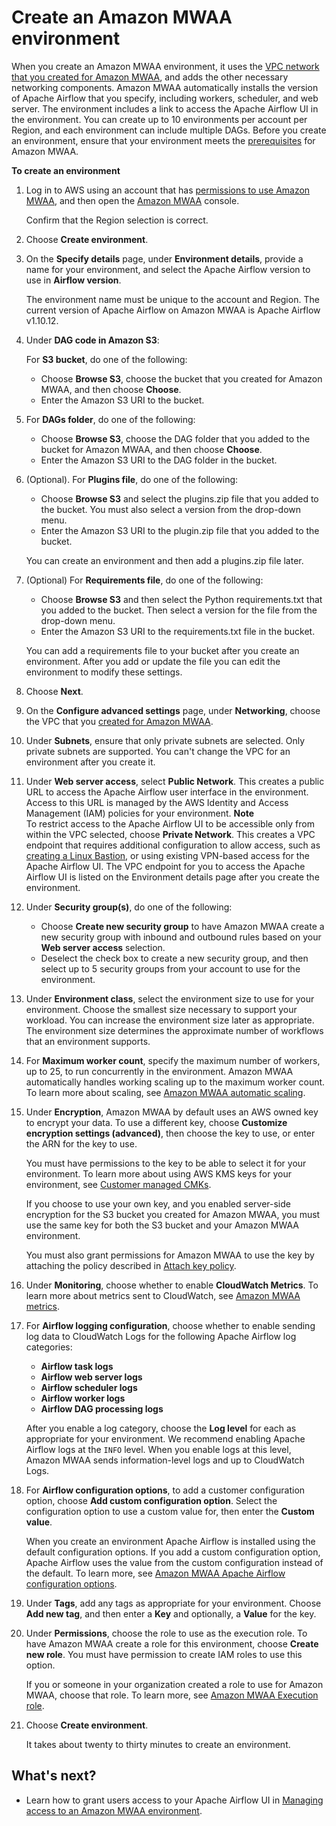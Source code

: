 # Create an Amazon MWAA environment<a name="create-environment"></a>

When you create an Amazon MWAA environment, it uses the [VPC network that you created for Amazon MWAA](vpc-create.md), and adds the other necessary networking components\. Amazon MWAA automatically installs the version of Apache Airflow that you specify, including workers, scheduler, and web server\. The environment includes a link to access the Apache Airflow UI in the environment\. You can create up to 10 environments per account per Region, and each environment can include multiple DAGs\. Before you create an environment, ensure that your environment meets the [prerequisites](get-started.md#prerequisites) for Amazon MWAA\.

**To create an environment**

1. Log in to AWS using an account that has [permissions to use Amazon MWAA](manage-access.md), and then open the [Amazon MWAA](https://console.aws.amazon.com/mwaa/home/) console\.

   Confirm that the Region selection is correct\.

1. Choose **Create environment**\.

1. On the **Specify details** page, under **Environment details**, provide a name for your environment, and select the Apache Airflow version to use in **Airflow version**\.

   The environment name must be unique to the account and Region\. The current version of Apache Airflow on Amazon MWAA is Apache Airflow v1\.10\.12\.

1. Under **DAG code in Amazon S3**:

   For **S3 bucket**, do one of the following:
   + Choose **Browse S3**, choose the bucket that you created for Amazon MWAA, and then choose **Choose**\.
   + Enter the Amazon S3 URI to the bucket\.

1. For **DAGs folder**, do one of the following:
   + Choose **Browse S3**, choose the DAG folder that you added to the bucket for Amazon MWAA, and then choose **Choose**\.
   + Enter the Amazon S3 URI to the DAG folder in the bucket\.

1. \(Optional\)\. For **Plugins file**, do one of the following:
   + Choose **Browse S3** and select the plugins\.zip file that you added to the bucket\. You must also select a version from the drop\-down menu\.
   + Enter the Amazon S3 URI to the plugin\.zip file that you added to the bucket\.

   You can create an environment and then add a plugins\.zip file later\.

1. \(Optional\) For **Requirements file**, do one of the following:
   + Choose **Browse S3** and then select the Python requirements\.txt that you added to the bucket\. Then select a version for the file from the drop\-down menu\.
   + Enter the Amazon S3 URI to the requirements\.txt file in the bucket\.

   You can add a requirements file to your bucket after you create an environment\. After you add or update the file you can edit the environment to modify these settings\.

1. Choose **Next**\. 

1. On the **Configure advanced settings** page, under **Networking**, choose the VPC that you [created for Amazon MWAA](vpc-create.md)\.

1. Under **Subnets**, ensure that only private subnets are selected\. Only private subnets are supported\. You can't change the VPC for an environment after you create it\.

1. Under **Web server access**, select **Public Network**\. This creates a public URL to access the Apache Airflow user interface in the environment\. Access to this URL is managed by the AWS Identity and Access Management \(IAM\) policies for your environment\.
**Note**  
To restrict access to the Apache Airflow UI to be accessible only from within the VPC selected, choose **Private Network**\. This creates a VPC endpoint that requires additional configuration to allow access, such as [creating a Linux Bastion](tutorials-private-network-bastion.md), or using existing VPN\-based access for the Apache Airflow UI\. The VPC endpoint for you to access the Apache Airflow UI is listed on the Environment details page after you create the environment\.

1. Under **Security group\(s\)**, do one of the following:
   + Choose **Create new security group** to have Amazon MWAA create a new security group with inbound and outbound rules based on your **Web server access** selection\.
   + Deselect the check box to create a new security group, and then select up to 5 security groups from your account to use for the environment\.

1. Under **Environment class**, select the environment size to use for your environment\. Choose the smallest size necessary to support your workload\. You can increase the environment size later as appropriate\. The environment size determines the approximate number of workflows that an environment supports\. 

1. For **Maximum worker count**, specify the maximum number of workers, up to 25, to run concurrently in the environment\. Amazon MWAA automatically handles working scaling up to the maximum worker count\. To learn more about scaling, see [Amazon MWAA automatic scaling](mwaa-autoscaling.md)\.

1. Under **Encryption**, Amazon MWAA by default uses an AWS owned key to encrypt your data\. To use a different key, choose **Customize encryption settings \(advanced\)**, then choose the key to use, or enter the ARN for the key to use\.

   You must have permissions to the key to be able to select it for your environment\. To learn more about using AWS KMS keys for your environment, see [Customer managed CMKs](custom-keys-certs.md)\.

   If you choose to use your own key, and you enabled server\-side encryption for the S3 bucket you created for Amazon MWAA, you must use the same key for both the S3 bucket and your Amazon MWAA environment\.

   You must also grant permissions for Amazon MWAA to use the key by attaching the policy described in [Attach key policy](custom-keys-certs.md#custom-keys-certs-grant-policies-attach)\.

1. Under **Monitoring**, choose whether to enable **CloudWatch Metrics**\. To learn more about metrics sent to CloudWatch, see [Amazon MWAA metrics](cw-metrics.md)\.

1. For **Airflow logging configuration**, choose whether to enable sending log data to CloudWatch Logs for the following Apache Airflow log categories:
   + **Airflow task logs**
   + **Airflow web server logs**
   + **Airflow scheduler logs**
   + **Airflow worker logs**
   + **Airflow DAG processing logs**

   After you enable a log category, choose the **Log level** for each as appropriate for your environment\. We recommend enabling Apache Airflow logs at the `INFO` level\. When you enable logs at this level, Amazon MWAA sends information\-level logs and up to CloudWatch Logs\.

1. For **Airflow configuration options**, to add a customer configuration option, choose **Add custom configuration option**\. Select the configuration option to use a custom value for, then enter the **Custom value**\.

   When you create an environment Apache Airflow is installed using the default configuration options\. If you add a custom configuration option, Apache Airflow uses the value from the custom configuration instead of the default\. To learn more, see [Amazon MWAA Apache Airflow configuration options](configuring-env-variables.md)\.

1. Under **Tags**, add any tags as appropriate for your environment\. Choose **Add new tag**, and then enter a **Key** and optionally, a **Value** for the key\.

1. Under **Permissions**, choose the role to use as the execution role\. To have Amazon MWAA create a role for this environment, choose **Create new role**\. You must have permission to create IAM roles to use this option\.

   If you or someone in your organization created a role to use for Amazon MWAA, choose that role\. To learn more, see [Amazon MWAA Execution role](mwaa-create-role.md)\.

1. Choose **Create environment**\.

   It takes about twenty to thirty minutes to create an environment\.

## What's next?<a name="mwaa-env-next-up"></a>
+ Learn how to grant users access to your Apache Airflow UI in [Managing access to an Amazon MWAA environment](manage-access.md)\.